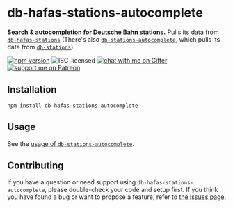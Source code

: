 # db-hafas-stations-autocomplete

**Search & autocompletion for [Deutsche Bahn](https://en.wikipedia.org/wiki/Deutsche_Bahn) stations.** Pulls its data from [`db-hafas-stations`](https://github.com/derhuerst/db-hafas-stations) (There's also [`db-stations-autocomplete`](https://github.com/derhuerst/db-stations-autocomplete), which pulls its data from [`db-stations`](https://github.com/derhuerst/db-stations)).

[![npm version](https://img.shields.io/npm/v/db-hafas-stations-autocomplete.svg)](https://www.npmjs.com/package/db-hafas-stations-autocomplete)
![ISC-licensed](https://img.shields.io/github/license/derhuerst/db-hafas-stations-autocomplete.svg)
[![chat with me on Gitter](https://img.shields.io/badge/chat%20with%20me-on%20gitter-512e92.svg)](https://gitter.im/derhuerst)
[![support me on Patreon](https://img.shields.io/badge/support%20me-on%20patreon-fa7664.svg)](https://patreon.com/derhuerst)


## Installation

```shell
npm install db-hafas-stations-autocomplete
```


## Usage

See the [usage of `db-stations-autocomplete`](https://github.com/derhuerst/db-stations-autocomplete#usage).


## Contributing

If you have a question or need support using `db-hafas-stations-autocomplete`, please double-check your code and setup first. If you think you have found a bug or want to propose a feature, refer to [the issues page](https://github.com/derhuerst/db-hafas-stations-autocomplete/issues).
